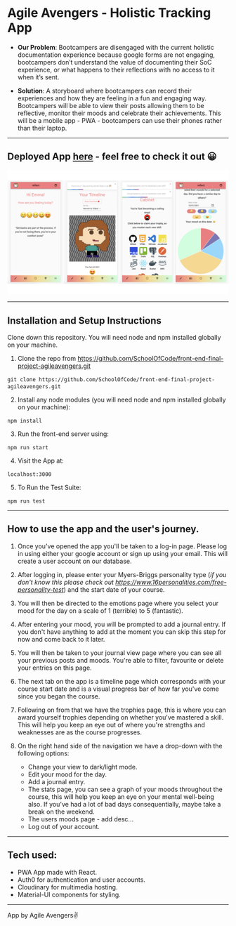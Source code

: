 # Agile Avengers - Holistic Tracking App

- **Our Problem**: Bootcampers are disengaged with the current holistic documentation experience because google forms are not engaging, bootcampers don’t understand the value of documenting their SoC experience, or what happens to their reflections with no access to it when it’s sent.

- **Solution**: A storyboard where bootcampers can record their experiences and how they are feeling in a fun and engaging way. Bootcampers will be able to view their posts allowing them to be reflective, monitor their moods and celebrate their achievements. This will be a mobile app - PWA - bootcampers can use their phones rather than their laptop.

---

## Deployed App [here](https://reflectjournal.netlify.app/) - feel free to check it out 😀

![reflect app screenshots](./reflect.jpeg)

---

## **Installation and Setup Instructions**

Clone down this repository. You will need node and npm installed globally on your machine.

1. Clone the repo from https://github.com/SchoolOfCode/front-end-final-project-agileavengers.git

```
git clone https://github.com/SchoolOfCode/front-end-final-project-agileavengers.git
```

2. Install any node modules (you will need node and npm installed globally on your machine):

```
npm install
```

3. Run the front-end server using:

```
npm run start
```

4. Visit the App at:

```
localhost:3000
```

5. To Run the Test Suite:

```
npm run test
```

---

## How to use the app and the user's journey.

1. Once you've opened the app you'll be taken to a log-in page. Please log in using either your google account or sign up using your email. This will create a user account on our database.

2. After logging in, please enter your Myers-Briggs personality type (_if you don't know this please check out https://www.16personalities.com/free-personality-test_) and the start date of your course.

3. You will then be directed to the emotions page where you select your mood for the day on a scale of 1 (terrible) to 5 (fantastic).

4. After entering your mood, you will be prompted to add a journal entry. If you don't have anything to add at the moment you can skip this step for now and come back to it later.

5. You will then be taken to your journal view page where you can see all your previous posts and moods. You're able to filter, favourite or delete your entries on this page.

6. The next tab on the app is a timeline page which corresponds with your course start date and is a visual progress bar of how far you've come since you began the course.

7. Following on from that we have the trophies page, this is where you can award yourself trophies depending on whether you've mastered a skill. This will help you keep an eye out of where you're strengths and weaknesses are as the course progresses.

8. On the right hand side of the navigation we have a drop-down with the following options:
   - Change your view to dark/light mode.
   - Edit your mood for the day.
   - Add a journal entry.
   - The stats page, you can see a graph of your moods throughout the course, this will help you keep an eye on your mental well-being also. If you've had a lot of bad days consequentially, maybe take a break on the weekend.
   - The users moods page - add desc...
   - Log out of your account.

---

## Tech used:

- PWA App made with React.
- Auth0 for authentication and user accounts.
- Cloudinary for multimedia hosting.
- Material-UI components for styling.

---

App by Agile Avengers✌️
